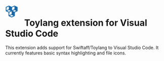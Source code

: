 <img align="left" style="margin-right: 20px" width="40" alt="Toylang" src="./icon.png">
<h1> Toylang extension for Visual Studio Code</h1>

This extension adds support for Swiftaff/Toylang to Visual Studio Code. It currently features basic syntax highlighting and file icons.
